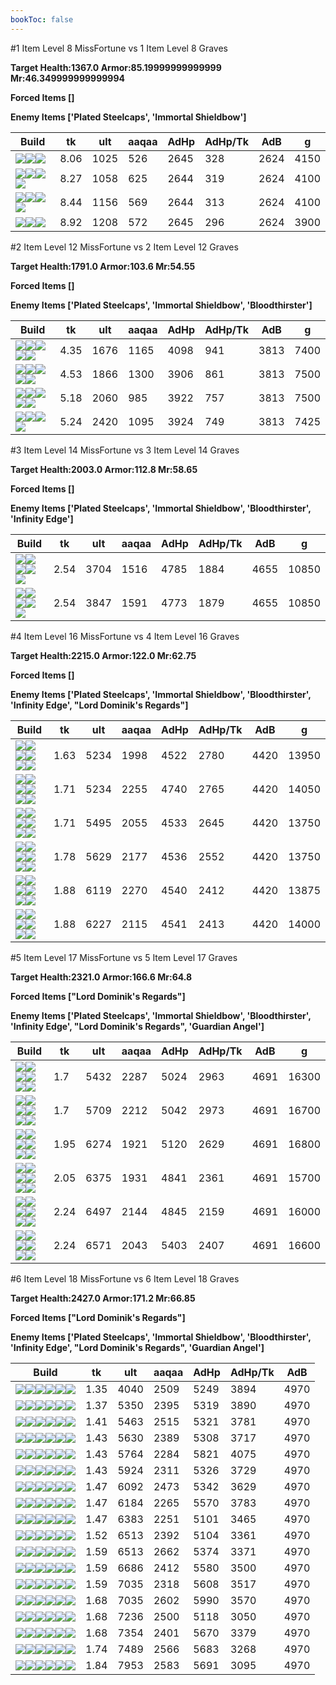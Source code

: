 ```yaml
---
bookToc: false
---
```


#1 Item Level 8 MissFortune vs 1 Item Level 8 Graves

**Target Health:1367.0 Armor:85.19999999999999 Mr:46.349999999999994**


**Forced Items []**


**Enemy Items ['Plated Steelcaps', 'Immortal Shieldbow']**




Build | tk | ult | aaqaa | AdHp | AdHp/Tk | AdB | g
-|-|-|-|-|-|-|-
![](/item/6675.png)![](/item/1001.png)![](/item/1055.png)|8.06|1025|526|2645|328|2624|4150
![](/item/3095.png)![](/item/1001.png)![](/item/1055.png)![](/item/1036.png)|8.27|1058|625|2644|319|2624|4100
![](/item/6676.png)![](/item/1001.png)![](/item/1055.png)![](/item/1036.png)|8.44|1156|569|2644|313|2624|4100
![](/item/3142.png)![](/item/1055.png)![](/item/1036.png)|8.92|1208|572|2645|296|2624|3900




























































#2 Item Level 12 MissFortune vs 2 Item Level 12 Graves

**Target Health:1791.0 Armor:103.6 Mr:54.55**


**Forced Items []**


**Enemy Items ['Plated Steelcaps', 'Immortal Shieldbow', 'Bloodthirster']**




Build | tk | ult | aaqaa | AdHp | AdHp/Tk | AdB | g
-|-|-|-|-|-|-|-
![](/item/3033.png)![](/item/3153.png)![](/item/1001.png)![](/item/1055.png)![](/item/1036.png)|4.35|1676|1165|4098|941|3813|7400
![](/item/3033.png)![](/item/6671.png)![](/item/1001.png)![](/item/1055.png)![](/item/1036.png)|4.53|1866|1300|3906|861|3813|7500
![](/item/6675.png)![](/item/3033.png)![](/item/1001.png)![](/item/1055.png)![](/item/1036.png)|5.18|2060|985|3922|757|3813|7500
![](/item/3142.png)![](/item/3033.png)![](/item/1055.png)![](/item/1037.png)|5.24|2420|1095|3924|749|3813|7425




























































#3 Item Level 14 MissFortune vs 3 Item Level 14 Graves

**Target Health:2003.0 Armor:112.8 Mr:58.65**


**Forced Items []**


**Enemy Items ['Plated Steelcaps', 'Immortal Shieldbow', 'Bloodthirster', 'Infinity Edge']**




Build | tk | ult | aaqaa | AdHp | AdHp/Tk | AdB | g
-|-|-|-|-|-|-|-
![](/item/3142.png)![](/item/3033.png)![](/item/6696.png)![](/item/1055.png)![](/item/1038.png)|2.54|3704|1516|4785|1884|4655|10850
![](/item/3142.png)![](/item/3033.png)![](/item/6676.png)![](/item/1055.png)![](/item/1038.png)|2.54|3847|1591|4773|1879|4655|10850




























































#4 Item Level 16 MissFortune vs 4 Item Level 16 Graves

**Target Health:2215.0 Armor:122.0 Mr:62.75**


**Forced Items []**


**Enemy Items ['Plated Steelcaps', 'Immortal Shieldbow', 'Bloodthirster', 'Infinity Edge', "Lord Dominik's Regards"]**




Build | tk | ult | aaqaa | AdHp | AdHp/Tk | AdB | g
-|-|-|-|-|-|-|-
![](/item/3142.png)![](/item/3033.png)![](/item/6676.png)![](/item/3091.png)![](/item/1038.png)![](/item/1036.png)|1.63|5234|1998|4522|2780|4420|13950
![](/item/3142.png)![](/item/3033.png)![](/item/6676.png)![](/item/3153.png)![](/item/1038.png)![](/item/1036.png)|1.71|5234|2255|4740|2765|4420|14050
![](/item/3142.png)![](/item/3033.png)![](/item/6676.png)![](/item/3087.png)![](/item/1038.png)![](/item/1036.png)|1.71|5495|2055|4533|2645|4420|13750
![](/item/3142.png)![](/item/3033.png)![](/item/6676.png)![](/item/3095.png)![](/item/1038.png)![](/item/1036.png)|1.78|5629|2177|4536|2552|4420|13750
![](/item/3142.png)![](/item/3033.png)![](/item/6676.png)![](/item/6695.png)![](/item/1038.png)![](/item/1037.png)|1.88|6119|2270|4540|2412|4420|13875
![](/item/3142.png)![](/item/3033.png)![](/item/6676.png)![](/item/3179.png)![](/item/1038.png)![](/item/1038.png)|1.88|6227|2115|4541|2413|4420|14000




























































#5 Item Level 17 MissFortune vs 5 Item Level 17 Graves

**Target Health:2321.0 Armor:166.6 Mr:64.8**


**Forced Items ["Lord Dominik's Regards"]**


**Enemy Items ['Plated Steelcaps', 'Immortal Shieldbow', 'Bloodthirster', 'Infinity Edge', "Lord Dominik's Regards", 'Guardian Angel']**




Build | tk | ult | aaqaa | AdHp | AdHp/Tk | AdB | g
-|-|-|-|-|-|-|-
![](/item/6676.png)![](/item/3153.png)![](/item/3036.png)![](/item/6695.png)![](/item/3142.png)![](/item/1038.png)|1.7|5432|2287|5024|2963|4691|16300
![](/item/6676.png)![](/item/3153.png)![](/item/3036.png)![](/item/6696.png)![](/item/3142.png)![](/item/1038.png)|1.7|5709|2212|5042|2973|4691|16700
![](/item/6676.png)![](/item/3074.png)![](/item/3036.png)![](/item/6696.png)![](/item/3142.png)![](/item/1038.png)|1.95|6274|1921|5120|2629|4691|16800
![](/item/6676.png)![](/item/3179.png)![](/item/3036.png)![](/item/6696.png)![](/item/3142.png)![](/item/1038.png)|2.05|6375|1931|4841|2361|4691|15700
![](/item/6676.png)![](/item/3036.png)![](/item/6695.png)![](/item/6696.png)![](/item/3142.png)![](/item/1038.png)|2.24|6497|2144|4845|2159|4691|16000
![](/item/6676.png)![](/item/3072.png)![](/item/3036.png)![](/item/6696.png)![](/item/3142.png)![](/item/1038.png)|2.24|6571|2043|5403|2407|4691|16600




























































#6 Item Level 18 MissFortune vs 6 Item Level 18 Graves

**Target Health:2427.0 Armor:171.2 Mr:66.85**


**Forced Items ["Lord Dominik's Regards"]**


**Enemy Items ['Plated Steelcaps', 'Immortal Shieldbow', 'Bloodthirster', 'Infinity Edge', "Lord Dominik's Regards", 'Guardian Angel']**




Build | tk | ult | aaqaa | AdHp | AdHp/Tk | AdB
-|-|-|-|-|-|-
![](/item/3095.png)![](/item/3091.png)![](/item/3036.png)![](/item/3153.png)![](/item/6676.png)![](/item/6671.png)|1.35|4040|2509|5249|3894|4970
![](/item/6676.png)![](/item/3087.png)![](/item/3036.png)![](/item/3091.png)![](/item/3153.png)![](/item/3142.png)|1.37|5350|2395|5319|3890|4970
![](/item/3095.png)![](/item/3091.png)![](/item/3036.png)![](/item/3153.png)![](/item/6676.png)![](/item/3142.png)|1.41|5463|2515|5321|3781|4970
![](/item/6676.png)![](/item/3153.png)![](/item/3036.png)![](/item/6695.png)![](/item/3142.png)![](/item/3115.png)|1.43|5630|2389|5308|3717|4970
![](/item/6676.png)![](/item/3072.png)![](/item/3036.png)![](/item/3115.png)![](/item/3153.png)![](/item/3142.png)|1.43|5764|2284|5821|4075|4970
![](/item/6676.png)![](/item/3153.png)![](/item/3036.png)![](/item/6696.png)![](/item/3142.png)![](/item/3115.png)|1.43|5924|2311|5326|3729|4970
![](/item/6676.png)![](/item/3153.png)![](/item/3036.png)![](/item/6696.png)![](/item/3142.png)![](/item/3091.png)|1.47|6092|2473|5342|3629|4970
![](/item/6676.png)![](/item/3072.png)![](/item/3036.png)![](/item/3087.png)![](/item/3091.png)![](/item/3142.png)|1.47|6184|2265|5570|3783|4970
![](/item/6676.png)![](/item/3087.png)![](/item/3036.png)![](/item/3091.png)![](/item/6696.png)![](/item/3142.png)|1.47|6383|2251|5101|3465|4970
![](/item/3095.png)![](/item/3091.png)![](/item/3036.png)![](/item/6676.png)![](/item/6696.png)![](/item/3142.png)|1.52|6513|2392|5104|3361|4970
![](/item/6676.png)![](/item/3153.png)![](/item/3036.png)![](/item/6696.png)![](/item/3142.png)![](/item/3095.png)|1.59|6513|2662|5374|3371|4970
![](/item/6676.png)![](/item/3072.png)![](/item/3036.png)![](/item/3091.png)![](/item/6695.png)![](/item/3142.png)|1.59|6686|2412|5580|3500|4970
![](/item/6676.png)![](/item/3072.png)![](/item/3036.png)![](/item/6696.png)![](/item/3142.png)![](/item/3091.png)|1.59|7035|2318|5608|3517|4970
![](/item/6676.png)![](/item/3153.png)![](/item/3036.png)![](/item/6696.png)![](/item/3142.png)![](/item/3072.png)|1.68|7035|2602|5990|3570|4970
![](/item/6676.png)![](/item/3036.png)![](/item/6695.png)![](/item/6696.png)![](/item/3142.png)![](/item/3087.png)|1.68|7236|2500|5118|3050|4970
![](/item/6676.png)![](/item/3072.png)![](/item/3036.png)![](/item/6696.png)![](/item/3142.png)![](/item/3087.png)|1.68|7354|2401|5670|3379|4970
![](/item/6676.png)![](/item/3072.png)![](/item/3036.png)![](/item/6696.png)![](/item/3142.png)![](/item/3095.png)|1.74|7489|2566|5683|3268|4970
![](/item/6676.png)![](/item/3036.png)![](/item/6695.png)![](/item/6696.png)![](/item/3142.png)![](/item/3072.png)|1.84|7953|2583|5691|3095|4970




























































